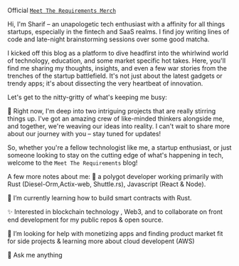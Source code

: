 Official [`Meet The Requirements Merch`](https://meet-the-requirements.printify.me/products)

Hi, I'm Sharif – an unapologetic tech enthusiast with a affinity for all things startups, especially in the fintech and SaaS realms. I find joy writing lines of code and late-night brainstorming sessions over some good matcha.

I kicked off this blog as a platform to dive headfirst into the whirlwind world of technology, education, and some market specific hot takes. Here, you'll find me sharing my thoughts, insights, and even a few war stories from the trenches of the startup battlefield. It's not just about the latest gadgets or trendy apps; it's about dissecting the very heartbeat of innovation.

Let's get to the nitty-gritty of what's keeping me busy:

🔭 Right now, I'm deep into two intriguing projects that are really stirring things up. I've got an amazing crew of like-minded thinkers alongside me, and together, we're weaving our ideas into reality. I can't wait to share more about our journey with you – stay tuned for updates!

So, whether you're a fellow technologist like me, a startup enthusiast, or just someone looking to stay on the cutting edge of what's happening in tech, welcome to the `Meet The Requirements` blog!

A few more notes about me:
🤝 a polygot developer working primarily with Rust (Diesel-Orm,Actix-web, Shuttle.rs), Javascript (React & Node).

🌱 I’m currently learning how to build smart contracts with Rust.

✨ Interested in blockchain technology , Web3, and to collaborate on front end development for my public repos & open source.

🤔 I’m looking for help with monetizing apps and finding product market fit for side projects & learning more about cloud developent (AWS)

💬 Ask me anything
